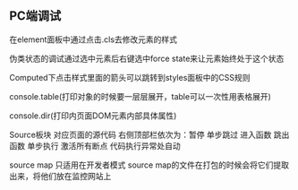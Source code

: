 ## PC端调试
在element面板中通过点击.cls去修改元素的样式

伪类状态的调试通过选中元素后右键选中force state来让元素始终处于这个状态

Computed下点击样式里面的箭头可以跳转到styles面板中的CSS规则


console.table(打印对象的时候要一层层展开，table可以一次性用表格展开)

console.dir(打印内页面DOM元素内部具体属性)


Source板块
对应页面的源代码
右侧顶部栏依次为：暂停 单步跳过 进入函数 跳出函数 单步执行 激活所有断点 代码执行异常处自动


source map 只适用在开发者模式
source map的文件在打包的时候会将它们提取出来，将他们放在监控网站上